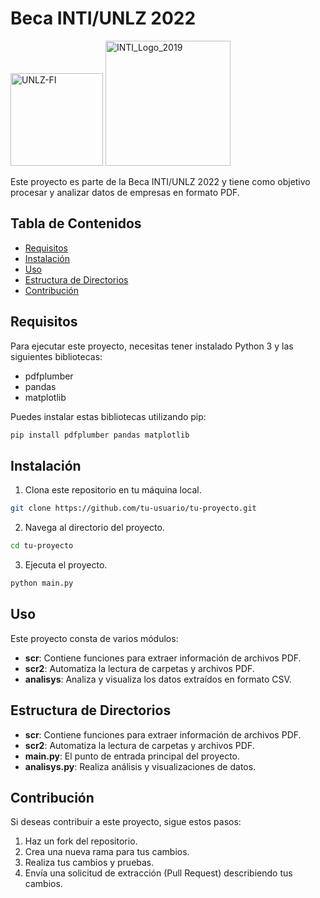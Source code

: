 # Beca INTI/UNLZ 2022

<img src="https://github.com/AndreaSeminario/Beca-INTI-2022/assets/101892938/37cbca09-0be9-4e71-b2f9-259a7547deb9" alt="UNLZ-FI" width="148" />
<img src="https://github.com/AndreaSeminario/Beca-INTI-2022/assets/101892938/df800e6b-c8ef-4304-8ae5-182fabaa2507" alt="INTI_Logo_2019" width="200" />


Este proyecto es parte de la Beca INTI/UNLZ 2022 y tiene como objetivo procesar y analizar datos de empresas en formato PDF.

## Tabla de Contenidos

- [Requisitos](#requisitos)
- [Instalación](#instalación)
- [Uso](#uso)
- [Estructura de Directorios](#estructura-de-directorios)
- [Contribución](#contribución)

## Requisitos

Para ejecutar este proyecto, necesitas tener instalado Python 3 y las siguientes bibliotecas:
- pdfplumber
- pandas
- matplotlib

Puedes instalar estas bibliotecas utilizando pip:
```bash
pip install pdfplumber pandas matplotlib
```

## Instalación

1. Clona este repositorio en tu máquina local.
```bash
git clone https://github.com/tu-usuario/tu-proyecto.git
```

2. Navega al directorio del proyecto.
```bash
cd tu-proyecto
```
3. Ejecuta el proyecto.
```bash
python main.py
```

## Uso

Este proyecto consta de varios módulos:

- **scr**: Contiene funciones para extraer información de archivos PDF.
- **scr2**: Automatiza la lectura de carpetas y archivos PDF.
- **analisys**: Analiza y visualiza los datos extraídos en formato CSV.


## Estructura de Directorios

- **scr**: Contiene funciones para extraer información de archivos PDF.
- **scr2**: Automatiza la lectura de carpetas y archivos PDF.
- **main.py**: El punto de entrada principal del proyecto.
- **analisys.py**: Realiza análisis y visualizaciones de datos.


## Contribución

Si deseas contribuir a este proyecto, sigue estos pasos:

1. Haz un fork del repositorio.
2. Crea una nueva rama para tus cambios.
3. Realiza tus cambios y pruebas.
4. Envía una solicitud de extracción (Pull Request) describiendo tus cambios.
